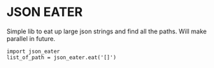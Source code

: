 # JSON EATER

Simple lib to eat up large json strings and find all the paths. Will make parallel in future. 

```
import json_eater
list_of_path = json_eater.eat('[]')

```